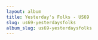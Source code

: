 ```yaml
---
layout: album
title: Yesterday's Folks - US69
slug: us69-yesterdaysfolks
album_slug: us69-yesterdaysfolks
---
```

